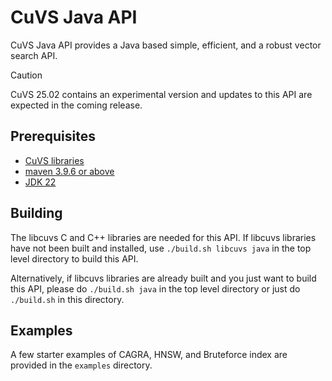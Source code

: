 # CuVS Java API


CuVS Java API provides a Java based simple, efficient, and a robust vector search API.

> [!CAUTION]
> CuVS 25.02 contains an experimental version and updates to this API are expected in the coming release.


## Prerequisites

- [CuVS libraries](https://docs.rapids.ai/api/cuvs/stable/build/#build-from-source)
- [maven 3.9.6 or above](https://maven.apache.org/download.cgi)
- [JDK 22](https://openjdk.org/projects/jdk/22/)


## Building

The libcuvs C and C++ libraries are needed for this API. If libcuvs libraries have not been built and installed, use `./build.sh libcuvs java` in the top level directory to build this API.

Alternatively, if libcuvs libraries are already built and you just want to build this API, please
do `./build.sh java` in the top level directory or just do `./build.sh` in this directory.


## Examples

A few starter examples of CAGRA, HNSW, and Bruteforce index are provided in the `examples` directory.

